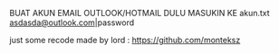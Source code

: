 BUAT AKUN EMAIL OUTLOOK/HOTMAIL DULU MASUKIN KE akun.txt asdasda@outlook.com|password
  
just some recode
made by lord : https://github.com/monteksz

